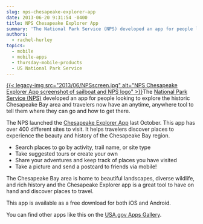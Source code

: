 ```yaml
---
slug: nps-chesapeake-explorer-app
date: 2013-06-20 9:31:54 -0400
title: NPS Chesapeake Explorer App
summary: 'The National Park Service (NPS) developed an app for people looking to explore the historic Chesapeake Bay area and travelers now have an anytime, anywhere tool to tell them where they can go and how to get there. The NPS launched the Chesapeake Explorer App last'
authors:
  - rachel-hurley
topics:
  - mobile
  - mobile-apps
  - thursday-mobile-products
  - US National Park Service
---
```


[{{< legacy-img src="2013/06/NPSscreen.jpg" alt="NPS Chesapeake Explorer App screenshot of sailboat and NPS logo" >}}](https://s3.amazonaws.com/digitalgov/_legacy-img/2013/06/NPSscreen.jpg)The [National Park Service (NPS)](http://www.nps.gov/index.htm) developed an app for people looking to explore the historic Chesapeake Bay area and travelers now have an anytime, anywhere tool to tell them where they can go and how to get there.

The NPS launched the [Chesapeake Explorer App](http://www.chesapeakeexplorerapp.com/) last October. This app has over 400 different sites to visit. It helps travelers discover places to experience the beauty and history of the Chesapeake Bay region.

  * Search places to go by activity, trail name, or site type
  * Take suggested tours or create your own
  * Share your adventures and keep track of places you have visited
  * Take a picture and send a postcard to friends via mobile!

The Chesapeake Bay area is home to beautiful landscapes, diverse wildlife, and rich history and the Chesapeake Explorer app is a great tool to have on hand and discover places to travel.

This app is available as a free download for both iOS and Android.

You can find other apps like this on the [USA.gov Apps Gallery](http://apps.usa.gov/).
